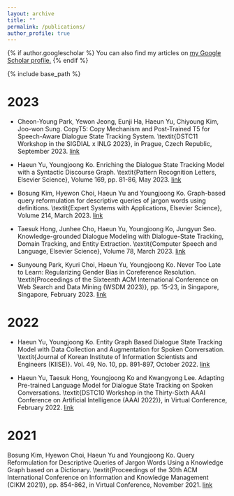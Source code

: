 ```yaml
---
layout: archive
title: ""
permalink: /publications/
author_profile: true
---
```


{% if author.googlescholar %}
  You can also find my articles on <u><a href="{{author.googlescholar}}">my Google Scholar profile</a>.</u>
{% endif %}

{% include base_path %}

2023
======
* Cheon-Young Park, Yewon Jeong, Eunji Ha, Haeun Yu, Chiyoung Kim, Joo-won Sung. CopyT5: Copy Mechanism and Post-Trained T5 for Speech-Aware Dialogue State Tracking System. \textit{DSTC11 Workshop in the SIGDIAL x INLG 2023}, in Prague, Czech Republic, September 2023. [link](https://dstc11.dstc.community/workshop/accepted-papers#h.1m0or7prl8ng)

* Haeun Yu, Youngjoong Ko. Enriching the Dialogue State Tracking Model with a Syntactic Discourse Graph. \textit{Pattern Recognition Letters, Elsevier Science}, Volume 169, pp. 81-86, May 2023. [link](https://doi.org/10.1016/j.patrec.2023.03.024)

* Bosung Kim, Hyewon Choi, Haeun Yu and Youngjoong Ko. Graph-based query reformulation for descriptive queries of jargon words using definitions. \textit{Expert Systems with Applications, Elsevier Science}, Volume 214, March 2023. [link](https://doi.org/10.1016/j.eswa.2022.119149)

* Taesuk Hong, Junhee Cho, Haeun Yu, Youngjoong Ko, Jungyun Seo. Knowledge-grounded Dialogue Modeling with Dialogue-State Tracking, Domain Tracking, and Entity Extraction. \textit{Computer Speech and Language, Elsevier Science}, Volume 78, March 2023. [link](https://doi.org/10.1016/j.csl.2022.101460)

* Sunyoung Park, Kyuri Choi, Haeun Yu, Youngjoong Ko. Never Too Late to Learn: Regularizing Gender Bias in Coreference Resolution. \textit{Proceedings of the Sixteenth ACM International Conference on Web Search and Data Mining (WSDM 2023)}, pp. 15-23, in Singapore, Singapore, February 2023. [link](https://dl.acm.org/doi/10.1145/3539597.3570473)

2022
======
* Haeun Yu, Youngjoong Ko. Entity Graph Based Dialogue State Tracking Model with Data Collection and Augmentation for Spoken Conversation. \textit{Journal of Korean Institute of Information Scientists and Engineers (KIISE)}. Vol. 49, No. 10, pp. 891-897, October 2022. [link](http://doi.org/10.5626/JOK.2022.49.10.891)

* Haeun Yu, Taesuk Hong, Youngjoong Ko and Kwangyong Lee. Adapting Pre-trained Language Model for Dialogue State Tracking on Spoken Conversations. \textit{DSTC10 Workshop in the Thirty-Sixth AAAI Conference on Artificial Intelligence (AAAI 2022)}, in Virtual Conference, February 2022. [link](https://github.com/shanemoon/dstc10/raw/main/papers/dstc10_aaai22_track2_25.pdf)

2021
======
Bosung Kim, Hyewon Choi, Haeun Yu and Youngjoong Ko. Query Reformulation for Descriptive Queries of Jargon Words Using a Knowledge Graph based on a Dictionary. \textit{Proceedings of the 30th ACM International Conference on Information and Knowledge Management (CIKM 2021)}, pp. 854-862, in Virtual Conference, November 2021. [link](https://doi.org/10.1145/3459637.3482382)
 


<!-- {% for post in site.publications reversed %}
  {% include archive-single.html %}
{% endfor %} -->
